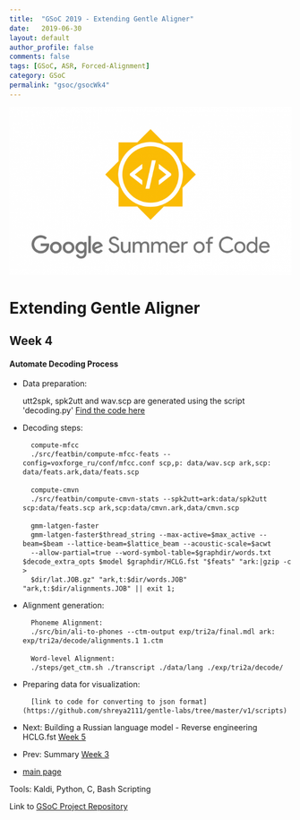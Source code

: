 ```yaml
---
title:  "GSoC 2019 - Extending Gentle Aligner"
date:   2019-06-30
layout: default
author_profile: false
comments: false
tags: [GSoC, ASR, Forced-Alignment]
category: GSoC
permalink: "gsoc/gsocWk4"
---
```


![GSoC](/icons/GSoC.png)

<h1> Extending Gentle Aligner </h1>
<h2> Week 4 </h2>
<h4> Automate Decoding Process </h4>

* Data preparation:

    utt2spk, spk2utt and wav.scp are generated using the script 'decoding.py'
    [Find the code here](https://github.com/shreya2111/gentle-labs/tree/master/v1/scripts)

* Decoding steps:

        compute-mfcc
        ./src/featbin/compute-mfcc-feats --config=voxforge_ru/conf/mfcc.conf scp,p: data/wav.scp ark,scp: data/feats.ark,data/feats.scp
        
        compute-cmvn
        ./src/featbin/compute-cmvn-stats --spk2utt=ark:data/spk2utt scp:data/feats.scp ark,scp:data/cmvn.ark,data/cmvn.scp

        gmm-latgen-faster
        gmm-latgen-faster$thread_string --max-active=$max_active --beam=$beam --lattice-beam=$lattice_beam --acoustic-scale=$acwt 
        --allow-partial=true --word-symbol-table=$graphdir/words.txt $decode_extra_opts $model $graphdir/HCLG.fst "$feats" "ark:|gzip -c > 
        $dir/lat.JOB.gz" "ark,t:$dir/words.JOB" "ark,t:$dir/alignments.JOB" || exit 1;

* Alignment generation: 

        Phoneme Alignment:
        ./src/bin/ali-to-phones --ctm-output exp/tri2a/final.mdl ark: exp/tri2a/decode/alignments.1 1.ctm

        Word-level Alignment:
        ./steps/get_ctm.sh ./transcript ./data/lang ./exp/tri2a/decode/

* Preparing data for visualization:

        [link to code for converting to json format](https://github.com/shreya2111/gentle-labs/tree/master/v1/scripts)

* Next: Building a Russian language model - Reverse engineering HCLG.fst [Week 5](https://shreya2111.github.io/gsoc/gsocWk5)
* Prev: Summary [Week 3](https://shreya2111.github.io/gsocwk3)
* [main page](https://shreya2111.github.io/gsoc)

Tools:
Kaldi, Python, C, Bash Scripting

Link to [GSoC Project Repository](https://github.com/shreya2111/gentle-labs)
 
